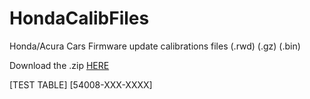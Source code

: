 # HondaCalibFiles
Honda/Acura Cars Firmware update calibrations files (.rwd) (.gz) (.bin)

Download the .zip [HERE](https://github.com/bouletmarc/HondaCalibFiles/archive/refs/heads/main.zip)

[TEST TABLE]
[54008-XXX-XXXX]
